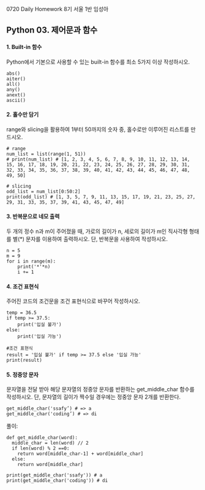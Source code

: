 0720  Daily Homework 
8기 서울 1반 임성아

## Python 03. 제어문과 함수

#### 1. Built-in 함수
Python에서 기본으로 사용할 수 있는 built-in 함수를 최소 5가지 이상 작성하시오.

    abs()
    aiter()
    all()
    any()
    anext()
    ascii()
    

#### 2. 홀수만 담기
range와 slicing을 활용하여 1부터 50까지의 숫자 중, 홀수로만 이루어진 리스트를 만드시오.

    # range
    num_list = list(range(1, 51))
    # print(num_list) # [1, 2, 3, 4, 5, 6, 7, 8, 9, 10, 11, 12, 13, 14, 15, 16, 17, 18, 19, 20, 21, 22, 23, 24, 25, 26, 27, 28, 29, 30, 31, 32, 33, 34, 35, 36, 37, 38, 39, 40, 41, 42, 43, 44, 45, 46, 47, 48, 49, 50]

    # slicing
    odd_list = num_list[0:50:2]
    print(odd_list) # [1, 3, 5, 7, 9, 11, 13, 15, 17, 19, 21, 23, 25, 27, 29, 31, 33, 35, 37, 39, 41, 43, 45, 47, 49]

#### 3. 반복문으로 네모 출력
두 개의 정수 n과 m이 주어졌을 때, 가로의 길이가 n, 세로의 길이가 m인 직사각형 형태를
별(*) 문자를 이용하여 출력하시오. 단, 반복문을 사용하여 작성하시오.
    
    n = 5
    m = 9
    for i in range(m):
        print('*'*n)
        i += 1

#### 4. 조건 표현식
주어진 코드의 조건문을 조건 표현식으로 바꾸어 작성하시오.

    temp = 36.5
    if temp >= 37.5:
        print('입실 불가')
    else:
        print('입실 가능')

    #조건 표현식
    result = '입실 불가' if temp >= 37.5 else '입실 가능'
    print(result)

#### 5. 정중앙 문자

문자열을 전달 받아 해당 문자열의 정중앙 문자를 반환하는 get_middle_char 함수를 작성하시오. 
단, 문자열의 길이가 짝수일 경우에는 정중앙 문자 2개를 반환한다.

    get_middle_char('ssafy’) # => a
    get_middle_char('coding’) # => di

풀이:

```
def get_middle_char(word):
  middle_char = len(word) // 2
  if len(word) % 2 ==0:
    return word[middle_char-1] + word[middle_char] 
  else:
    return word[middle_char]

print(get_middle_char('ssafy')) # a
print(get_middle_char('coding')) # di
```
